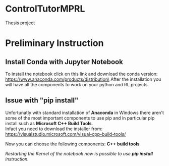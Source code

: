 # ControlTutorMPRL
Thesis project

# Preliminary Instruction
## Install Conda with Jupyter Notebook
To install the notebook click on this link and download the conda version: https://www.anaconda.com/products/distribution\
After the installation you will have all the components to work on your python and RL projects.

## Issue with "pip install"
Unfortunatly with standard installation of **Anaconda** in Windows there aren't some of the most important components to use pip and in particular pip install such as **Microsoft C++ Build Tools**.\
Infact you need to download the installer from: https://visualstudio.microsoft.com/visual-cpp-build-tools/

Now you can choose the following components: **C++ build tools**

*Restarting the Kernel of the notebook now is possible to use **pip install** instruction.*